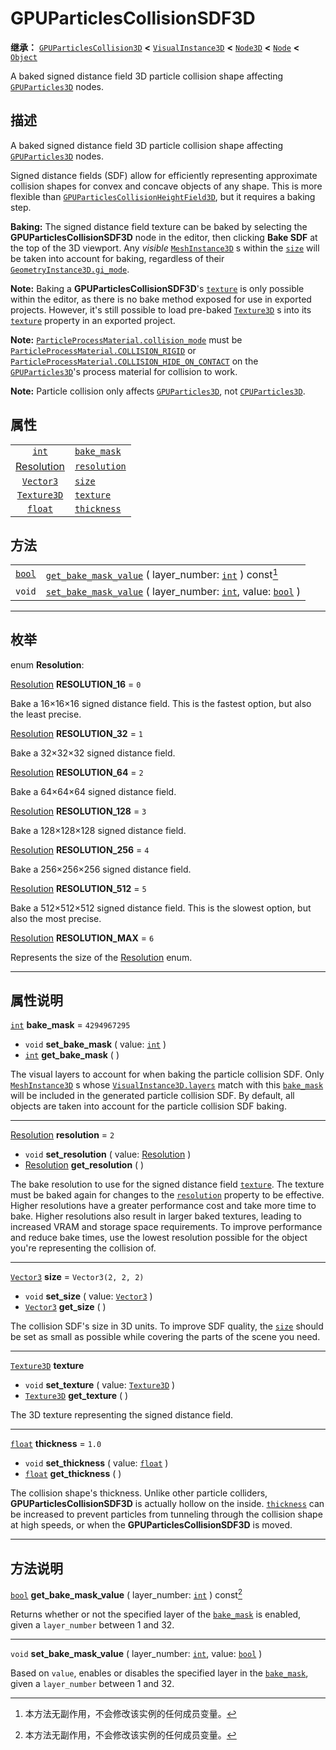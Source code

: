 <!-- ⚠ 请勿编辑本文件 ⚠ -->
<!-- 本文档使用脚本从 WeDot 引擎源码仓库生成。 -->
<!-- 生成脚本：https://github.com/WeDot-Engine/WeDot/tree/4.3/doc/tools/make_md.py； -->
<!-- 原文件：https://github.com/WeDot-Engine/WeDot/tree/4.3/doc/classes/GPUParticlesCollisionSDF3D.xml。 -->

<div id="_class_gpuparticlescollisionsdf3d"></div>

# GPUParticlesCollisionSDF3D

**继承：** [`GPUParticlesCollision3D`](class_gpuparticlescollision3d.md) **<** [`VisualInstance3D`](class_visualinstance3d.md) **<** [`Node3D`](class_node3d.md) **<** [`Node`](class_node.md) **<** [`Object`](class_object.md)

A baked signed distance field 3D particle collision shape affecting [`GPUParticles3D`](class_gpuparticles3d.md) nodes.

## 描述

A baked signed distance field 3D particle collision shape affecting [`GPUParticles3D`](class_gpuparticles3d.md) nodes.

Signed distance fields (SDF) allow for efficiently representing approximate collision shapes for convex and concave objects of any shape. This is more flexible than [`GPUParticlesCollisionHeightField3D`](class_gpuparticlescollisionheightfield3d.md), but it requires a baking step.

 **Baking:** The signed distance field texture can be baked by selecting the **GPUParticlesCollisionSDF3D** node in the editor, then clicking **Bake SDF** at the top of the 3D viewport. Any *visible* [`MeshInstance3D`](class_meshinstance3d.md) s within the [`size`](#class_gpuparticlescollisionsdf3d_property_size) will be taken into account for baking, regardless of their [`GeometryInstance3D.gi_mode`](#class_geometryinstance3d_property_gi_mode).

 **Note:** Baking a **GPUParticlesCollisionSDF3D**'s [`texture`](#class_gpuparticlescollisionsdf3d_property_texture) is only possible within the editor, as there is no bake method exposed for use in exported projects. However, it's still possible to load pre-baked [`Texture3D`](class_texture3d.md) s into its [`texture`](#class_gpuparticlescollisionsdf3d_property_texture) property in an exported project.

 **Note:** [`ParticleProcessMaterial.collision_mode`](#class_particleprocessmaterial_property_collision_mode) must be [`ParticleProcessMaterial.COLLISION_RIGID`](#class_particleprocessmaterial_constant_collision_rigid) or [`ParticleProcessMaterial.COLLISION_HIDE_ON_CONTACT`](#class_particleprocessmaterial_constant_collision_hide_on_contact) on the [`GPUParticles3D`](class_gpuparticles3d.md)'s process material for collision to work.

 **Note:** Particle collision only affects [`GPUParticles3D`](class_gpuparticles3d.md), not [`CPUParticles3D`](class_cpuparticles3d.md).

## 属性

|||
|:-:|:--|
| [`int`](class_int.md)                                     | [`bake_mask`](#class_gpuparticlescollisionsdf3d_property_bake_mask)   | ``4294967295``       |
| [Resolution](#enum_gpuparticlescollisionsdf3d_resolution) | [`resolution`](#class_gpuparticlescollisionsdf3d_property_resolution) | ``2``                |
| [`Vector3`](class_vector3.md)                             | [`size`](#class_gpuparticlescollisionsdf3d_property_size)             | ``Vector3(2, 2, 2)`` |
| [`Texture3D`](class_texture3d.md)                         | [`texture`](#class_gpuparticlescollisionsdf3d_property_texture)       |                      |
| [`float`](class_float.md)                                 | [`thickness`](#class_gpuparticlescollisionsdf3d_property_thickness)   | ``1.0``              |

## 方法

|||
|:-:|:--|
| [`bool`](class_bool.md) | [`get_bake_mask_value`](class_gpuparticlescollisionsdf3dmd#class_gpuparticlescollisionsdf3d_method_get_bake_mask_value) ( layer_number: [`int`](class_int.md) ) const[^const]                   |
| `void`                  | [`set_bake_mask_value`](class_gpuparticlescollisionsdf3dmd#class_gpuparticlescollisionsdf3d_method_set_bake_mask_value) ( layer_number: [`int`](class_int.md), value: [`bool`](class_bool.md) ) |

<!-- rst-class:: classref-section-separator -->

---

## 枚举

<div id="_class_enum_gpuparticlescollisionsdf3d_resolution"></div>

enum **Resolution**: <div id="enum_gpuparticlescollisionsdf3d_resolution"></div>

<div id="_class_gpuparticlescollisionsdf3d_constant_resolution_16"></div>

[Resolution](#enum_gpuparticlescollisionsdf3d_resolution) **RESOLUTION_16** = ``0``

Bake a 16×16×16 signed distance field. This is the fastest option, but also the least precise.

<div id="_class_gpuparticlescollisionsdf3d_constant_resolution_32"></div>

[Resolution](#enum_gpuparticlescollisionsdf3d_resolution) **RESOLUTION_32** = ``1``

Bake a 32×32×32 signed distance field.

<div id="_class_gpuparticlescollisionsdf3d_constant_resolution_64"></div>

[Resolution](#enum_gpuparticlescollisionsdf3d_resolution) **RESOLUTION_64** = ``2``

Bake a 64×64×64 signed distance field.

<div id="_class_gpuparticlescollisionsdf3d_constant_resolution_128"></div>

[Resolution](#enum_gpuparticlescollisionsdf3d_resolution) **RESOLUTION_128** = ``3``

Bake a 128×128×128 signed distance field.

<div id="_class_gpuparticlescollisionsdf3d_constant_resolution_256"></div>

[Resolution](#enum_gpuparticlescollisionsdf3d_resolution) **RESOLUTION_256** = ``4``

Bake a 256×256×256 signed distance field.

<div id="_class_gpuparticlescollisionsdf3d_constant_resolution_512"></div>

[Resolution](#enum_gpuparticlescollisionsdf3d_resolution) **RESOLUTION_512** = ``5``

Bake a 512×512×512 signed distance field. This is the slowest option, but also the most precise.

<div id="_class_gpuparticlescollisionsdf3d_constant_resolution_max"></div>

[Resolution](#enum_gpuparticlescollisionsdf3d_resolution) **RESOLUTION_MAX** = ``6``

Represents the size of the [Resolution](#enum_gpuparticlescollisionsdf3d_resolution) enum.

<!-- rst-class:: classref-section-separator -->

---

## 属性说明

<div id="_class_gpuparticlescollisionsdf3d_property_bake_mask"></div>

[`int`](class_int.md) **bake_mask** = ``4294967295`` <div id="class_gpuparticlescollisionsdf3d_property_bake_mask"></div>

- `void` **set_bake_mask** ( value: [`int`](class_int.md) )
- [`int`](class_int.md) **get_bake_mask** ( )

The visual layers to account for when baking the particle collision SDF. Only [`MeshInstance3D`](class_meshinstance3d.md) s whose [`VisualInstance3D.layers`](#class_visualinstance3d_property_layers) match with this [`bake_mask`](#class_gpuparticlescollisionsdf3d_property_bake_mask) will be included in the generated particle collision SDF. By default, all objects are taken into account for the particle collision SDF baking.

<!-- rst-class:: classref-item-separator -->

---

<div id="_class_gpuparticlescollisionsdf3d_property_resolution"></div>

[Resolution](#enum_gpuparticlescollisionsdf3d_resolution) **resolution** = ``2`` <div id="class_gpuparticlescollisionsdf3d_property_resolution"></div>

- `void` **set_resolution** ( value: [Resolution](#enum_gpuparticlescollisionsdf3d_resolution) )
- [Resolution](#enum_gpuparticlescollisionsdf3d_resolution) **get_resolution** ( )

The bake resolution to use for the signed distance field [`texture`](#class_gpuparticlescollisionsdf3d_property_texture). The texture must be baked again for changes to the [`resolution`](#class_gpuparticlescollisionsdf3d_property_resolution) property to be effective. Higher resolutions have a greater performance cost and take more time to bake. Higher resolutions also result in larger baked textures, leading to increased VRAM and storage space requirements. To improve performance and reduce bake times, use the lowest resolution possible for the object you're representing the collision of.

<!-- rst-class:: classref-item-separator -->

---

<div id="_class_gpuparticlescollisionsdf3d_property_size"></div>

[`Vector3`](class_vector3.md) **size** = ``Vector3(2, 2, 2)`` <div id="class_gpuparticlescollisionsdf3d_property_size"></div>

- `void` **set_size** ( value: [`Vector3`](class_vector3.md) )
- [`Vector3`](class_vector3.md) **get_size** ( )

The collision SDF's size in 3D units. To improve SDF quality, the [`size`](#class_gpuparticlescollisionsdf3d_property_size) should be set as small as possible while covering the parts of the scene you need.

<!-- rst-class:: classref-item-separator -->

---

<div id="_class_gpuparticlescollisionsdf3d_property_texture"></div>

[`Texture3D`](class_texture3d.md) **texture** <div id="class_gpuparticlescollisionsdf3d_property_texture"></div>

- `void` **set_texture** ( value: [`Texture3D`](class_texture3d.md) )
- [`Texture3D`](class_texture3d.md) **get_texture** ( )

The 3D texture representing the signed distance field.

<!-- rst-class:: classref-item-separator -->

---

<div id="_class_gpuparticlescollisionsdf3d_property_thickness"></div>

[`float`](class_float.md) **thickness** = ``1.0`` <div id="class_gpuparticlescollisionsdf3d_property_thickness"></div>

- `void` **set_thickness** ( value: [`float`](class_float.md) )
- [`float`](class_float.md) **get_thickness** ( )

The collision shape's thickness. Unlike other particle colliders, **GPUParticlesCollisionSDF3D** is actually hollow on the inside. [`thickness`](#class_gpuparticlescollisionsdf3d_property_thickness) can be increased to prevent particles from tunneling through the collision shape at high speeds, or when the **GPUParticlesCollisionSDF3D** is moved.

<!-- rst-class:: classref-section-separator -->

---

## 方法说明

<div id="_class_gpuparticlescollisionsdf3d_method_get_bake_mask_value"></div>

[`bool`](class_bool.md) **get_bake_mask_value** ( layer_number: [`int`](class_int.md) ) const[^const]<div id="class_gpuparticlescollisionsdf3d_method_get_bake_mask_value"></div>

Returns whether or not the specified layer of the [`bake_mask`](#class_gpuparticlescollisionsdf3d_property_bake_mask) is enabled, given a `layer_number` between 1 and 32.

<!-- rst-class:: classref-item-separator -->

---

<div id="_class_gpuparticlescollisionsdf3d_method_set_bake_mask_value"></div>

`void` **set_bake_mask_value** ( layer_number: [`int`](class_int.md), value: [`bool`](class_bool.md) )<div id="class_gpuparticlescollisionsdf3d_method_set_bake_mask_value"></div>

Based on `value`, enables or disables the specified layer in the [`bake_mask`](#class_gpuparticlescollisionsdf3d_property_bake_mask), given a `layer_number` between 1 and 32.

[^virtual]: 本方法通常需要用户覆盖才能生效。
[^const]: 本方法无副作用，不会修改该实例的任何成员变量。
[^vararg]: 本方法除了能接受在此处描述的参数外，还能够继续接受任意数量的参数。
[^constructor]: 本方法用于构造某个类型。
[^static]: 调用本方法无需实例，可直接使用类名进行调用。
[^operator]: 本方法描述的是使用本类型作为左操作数的有效运算符。
[^bitfield]: 这个值是由下列位标志构成位掩码的整数。
[^void]: 无返回值。
